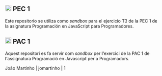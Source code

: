 
## <img class="flag-img" width="20px" height="auto" src="https://flagicons.lipis.dev/flags/4x3/es.svg" alt="Flag of Spain"> PEC 1 

Este repositorio se utiliza como _sandbox_ para el ejercicio T3 de la PEC 1 de la asignatura Programación en JavaScript para Programadores. 

## <img class="flag-img" width="20px" height="auto" src="https://flagicons.lipis.dev/flags/4x3/es-ct.svg" alt="Flag of Catalonia"> PAC 1 

Aquest repositori es fa servir com _sandbox_ per l'exercici de la PAC 1 de l'assignatura Programació en Javascript per a Programadors. 

João Martinho | jomartinho | 1